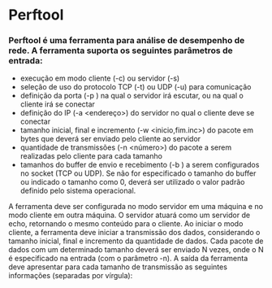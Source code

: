 # Perftool
### Perftool é uma ferramenta para análise de desempenho de rede. A ferramenta suporta os seguintes parâmetros de entrada:

- execução em modo cliente (-c) ou servidor (-s)
- seleção de uso do protocolo TCP (-t) ou UDP (-u) para comunicação
- definição da porta (-p <porta>) na qual o servidor irá escutar, ou na qual o cliente irá se conectar
- definição do IP (-a <endereço>) do servidor no qual o cliente deve se conectar
- tamanho inicial, final e incremento (-w <inicio,fim.inc>) do pacote em bytes que deverá ser enviado pelo cliente ao servidor
- quantidade de transmissões (-n <número>) do pacote a serem realizadas pelo cliente para cada tamanho
- tamanhos do buffer de envio e recebimento (-b <buffer>) a serem configurados no socket (TCP ou UDP). Se não for especificado o tamanho do buffer ou indicado o tamanho como 0, deverá ser utilizado o valor padrão definido pelo sistema operacional.

A ferramenta deve ser configurada no modo servidor em uma máquina e no modo cliente em outra máquina. O servidor atuará como um servidor de echo, retornando o mesmo conteúdo para o cliente. Ao iniciar o modo cliente, a ferramenta deve iniciar a transmissão dos dados, considerando o tamanho inicial, final e incremento da quantidade de dados. Cada pacote de dados com um determinado tamanho deverá ser enviado N vezes, onde o N é especificado na entrada (com o parâmetro -n). A saída da ferramenta deve apresentar para cada tamanho de transmissão as seguintes informações (separadas por vírgula):
